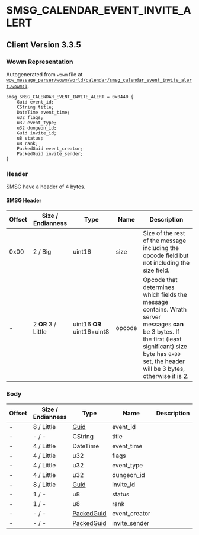 # SMSG_CALENDAR_EVENT_INVITE_ALERT

## Client Version 3.3.5

### Wowm Representation

Autogenerated from `wowm` file at [`wow_message_parser/wowm/world/calendar/smsg_calendar_event_invite_alert.wowm:1`](https://github.com/gtker/wow_messages/tree/main/wow_message_parser/wowm/world/calendar/smsg_calendar_event_invite_alert.wowm#L1).
```rust,ignore
smsg SMSG_CALENDAR_EVENT_INVITE_ALERT = 0x0440 {
    Guid event_id;
    CString title;
    DateTime event_time;
    u32 flags;
    u32 event_type;
    u32 dungeon_id;
    Guid invite_id;
    u8 status;
    u8 rank;
    PackedGuid event_creator;
    PackedGuid invite_sender;
}
```
### Header

SMSG have a header of 4 bytes.

#### SMSG Header

| Offset | Size / Endianness | Type   | Name   | Description |
| ------ | ----------------- | ------ | ------ | ----------- |
| 0x00   | 2 / Big           | uint16 | size   | Size of the rest of the message including the opcode field but not including the size field.|
| -      | 2 **OR** 3 / Little| uint16 **OR** uint16+uint8 | opcode | Opcode that determines which fields the message contains. Wrath server messages **can** be 3 bytes. If the first (least significant) size byte has `0x80` set, the header will be 3 bytes, otherwise it is 2. |

### Body

| Offset | Size / Endianness | Type | Name | Description | Comment |
| ------ | ----------------- | ---- | ---- | ----------- | ------- |
| - | 8 / Little | [Guid](../spec/packed-guid.md) | event_id |  |  |
| - | - / - | CString | title |  |  |
| - | 4 / Little | DateTime | event_time |  |  |
| - | 4 / Little | u32 | flags |  |  |
| - | 4 / Little | u32 | event_type |  |  |
| - | 4 / Little | u32 | dungeon_id |  |  |
| - | 8 / Little | [Guid](../spec/packed-guid.md) | invite_id |  |  |
| - | 1 / - | u8 | status |  |  |
| - | 1 / - | u8 | rank |  |  |
| - | - / - | [PackedGuid](../spec/packed-guid.md) | event_creator |  |  |
| - | - / - | [PackedGuid](../spec/packed-guid.md) | invite_sender |  |  |

